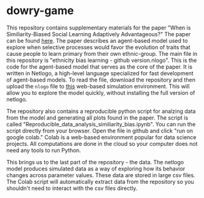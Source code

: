 # dowry-game

This repository contains supplementary materials for the paper "When is Similiarity-Biased Social Learning Adaptively Advantageous?" The paper can be found [here](http://philsci-archive.pitt.edu/20493/1/Similarity_Social_Learning_daniel.pdf). The paper describes an agent-based model used to explore when selective processes would favor the evolution of traits that cause people to learn primary from their own ethnic-group. The main file in this repository is "ethnicity bias learning - github version.nlogo". This is the code for the agent-based model that serves as the core of the paper. It is written in Netlogo, a high-level language specialized for fast development of agent-based models. To read the file, download the repository and then upload the `nlogo` file to [this](https://www.netlogoweb.org/) web-based simulation environment. This will allow you to explore the model quickly, without installing the full version of netlogo.

The repository also contains a reproducible python script for analzing data from the model and generating all plots found in the paper. The script is called "Reproducible_data_analysis_similiarity_bias.ipynb". You can run the script directly from your browser. Open the file in github and click "run on google colab." Colab is a web-based environment popular for data science projects. All computations are done in the cloud so your computer does not need any tools to run Python.

This brings us to the last part of the repository - the data. The netlogo model produces simulated data as a way of exploring how its behavior changes across parameter values. These data are stored in large csv files. The Colab script will automatically extract data from the repository so you shouldn't need to interact with the csv files directly.
